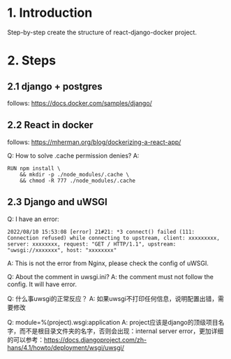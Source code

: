 # 1. Introduction
Step-by-step create the structure of react-django-docker project.

# 2. Steps
## 2.1 django + postgres
follows: https://docs.docker.com/samples/django/

## 2.2 React in docker
follows: https://mherman.org/blog/dockerizing-a-react-app/

Q: How to solve .cache permission denies?
A: 
~~~
RUN npm install \
    && mkdir -p ./node_modules/.cache \
    && chmod -R 777 ./node_modules/.cache
~~~

## 2.3 Django and uWSGI

Q: I have an error:
~~~
2022/08/10 15:53:08 [error] 21#21: *3 connect() failed (111: Connection refused) while connecting to upstream, client: xxxxxxxxx, server: xxxxxxxx, request: "GET / HTTP/1.1", upstream: "uwsgi://xxxxxxx", host: "xxxxxxxx"
~~~
A: This is not the error from Nginx, please check the config of uWSGI.

Q: About the comment in uwsgi.ini?
A: the comment must not follow the config. It will have error.

Q: 什么事uwsgi的正常反应？
A: 如果uwsgi不打印任何信息，说明配置出错，需要修改

Q: module=%(project).wsgi:application
A: project应该是django的顶级项目名字，而不是根目录文件夹的名字，否则会出现：internal server error，更加详细的可以参考：https://docs.djangoproject.com/zh-hans/4.1/howto/deployment/wsgi/uwsgi/